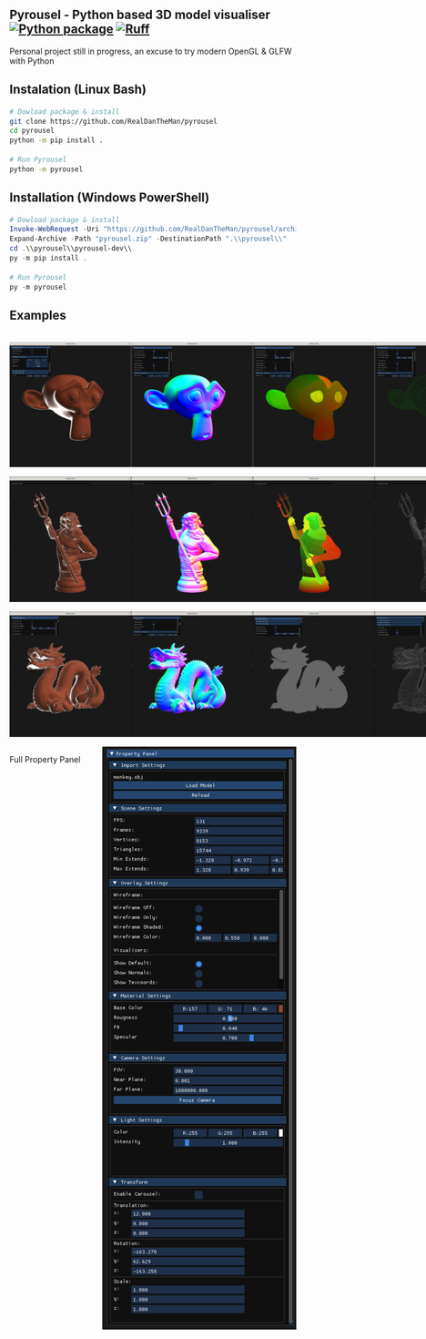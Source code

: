 Pyrousel - Python based 3D model visualiser 
[![Python package](https://github.com/RealDanTheMan/pyrousel/actions/workflows/python-package.yml/badge.svg)](https://github.com/RealDanTheMan/pyrousel/actions/workflows/python-package.yml)
[![Ruff](https://github.com/RealDanTheMan/pyrousel/actions/workflows/ruff.yml/badge.svg)](https://github.com/RealDanTheMan/pyrousel/actions/workflows/ruff.yml)
--------------------------------
Personal project still in progress, an excuse to try modern OpenGL & GLFW with Python
<br>

Instalation (Linux Bash)
------------------
``` Bash
# Dowload package & install
git clone https://github.com/RealDanTheMan/pyrousel
cd pyrousel
python -m pip install .

# Run Pyrousel
python -m pyrousel
```

Installation (Windows PowerShell)
----------------------
``` PowerShell
# Dowload package & install
Invoke-WebRequest -Uri "https://github.com/RealDanTheMan/pyrousel/archive/refs/heads/dev.zip" -OutFile "pyrousel.zip"
Expand-Archive -Path "pyrousel.zip" -DestinationPath ".\\pyrousel\\"
cd .\\pyrousel\\pyrousel-dev\\
py -m pip install .

# Run Pyrousel
py -m pyrousel
```

Examples
--------

<br>
<div style="display: flex; justify-content: space-between;">
  <img src="images/monkey/image01.png" alt="Example Image" width="220" height="220">
  <img src="images/monkey/image02.png" alt="Example Image" width="220" height="220">
  <img src="images/monkey/image03.png" alt="Example Image" width="220" height="220">
  <img src="images/monkey/image04.png" alt="Example Image" width="220" height="220">
</div>
<br>
<div style="display: flex; justify-content: space-between;">
  <img src="images/king/image01.png" alt="Example Image" width="220" height="220">
  <img src="images/king/image02.png" alt="Example Image" width="220" height="220">
  <img src="images/king/image03.png" alt="Example Image" width="220" height="220">
  <img src="images/king/image05.png" alt="Example Image" width="220" height="220">
</div>
<br>
<div style="display: flex; justify-content: space-between;">
  <img src="images/dragon/image01.png" alt="Example Image" width="220" height="220">
  <img src="images/dragon/image02.png" alt="Example Image" width="220" height="220">
  <img src="images/dragon/image03.png" alt="Example Image" width="220" height="220">
  <img src="images/dragon/image04.png" alt="Example Image" width="220" height="220">
</div>
<br>
<div style="display: flex; justify-content: space-between;">
  <p>Full Property Panel</p>
  <img src="images/PropertyPanel.png" alt="Example Image">
</div>
